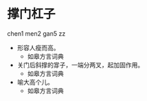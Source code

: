 



# 撑门杠子
chen1 men2 gan5 zz
+ 形容人瘦而高。
  * 如皋方言词典
+ 关门后斜撑的牚子，一端分两叉，起加固作用。
  * 如皋方言词典
+ 喻大高个儿。
  * 如皋方言词典
